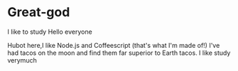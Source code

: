 # Great-god
I like to study
Hello everyone

Hubot here,I like Node.js and Coffeescript (that's what I'm made of!)
I've had tacos on the moon and find them far superior to Earth tacos.
I like study verymuch
